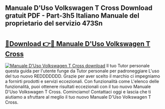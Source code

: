 ## Manuale D'Uso Volkswagen T Cross Download gratuit PDF - Part-3h5 Italiano Manuale del proprietario del servizio 473Sn

# <h2><a href="http://dfff7w.blite.top/?on=Manuale+D%27Uso+Volkswagen+T+Cross">🔗Download 👉🔴 Manuale D'Uso Volkswagen T Cross</a></h2>

[![Manuale D'Uso Volkswagen T Cross download](https://i.imgur.com/lujVjoI.png)](http://dfff7w.blite.top/?on=Manuale+D%27Uso+Volkswagen+T+Cross)
Il tuo Tutor personale questa guida per l'utente funge da Tutor personale per padroneggiare L'uso del tuo nuovo REDDDDDDD. Grazie per aver scelto il marchio ci impegniamo a fornirti prodotti e servizi eccezionali. Con funzionalità come L'elenco delle funzionalità, puoi ottenere risultati eccezionali con il tuo nuovo Manuale D'Uso Volkswagen T Cross. Cominciamo! Contattaci oggi e lascia che ti aiutiamo a sfruttare al meglio il tuo nuovo Manuale D'Uso Volkswagen T Cross.

